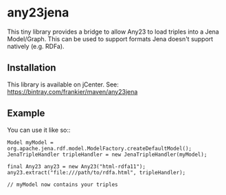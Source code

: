 # any23jena

This tiny library provides a bridge to allow Any23 to load triples into a Jena
Model/Graph. This can be used to support formats Jena doesn't support natively
(e.g. RDFa).

## Installation

This library is available on jCenter. See: https://bintray.com/frankier/maven/any23jena

## Example

You can use it like so::

    Model myModel = org.apache.jena.rdf.model.ModelFactory.createDefaultModel();
    JenaTripleHandler tripleHandler = new JenaTripleHandler(myModel);

    final Any23 any23 = new Any23("html-rdfa11");
    any23.extract("file:///path/to/rdfa.html", tripleHandler);
    
    // myModel now contains your triples
